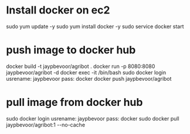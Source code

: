 # Install docker on ec2
sudo yum update -y
sudo yum install docker -y
sudo service docker start

# push image to docker hub
docker build -t jaypbevoor/agribot .
docker run -p 8080:8080 jaypbevoor/agribot -d
docker exec -it <containerId> /bin/bash
sudo docker login
usrename: jaypbevoor
pass: docker
docker push jaypbevoor/agribot

# pull image from docker hub
sudo docker login
usrename: jaypbevoor
pass: docker
sudo docker pull jaypbevoor/agribot:1 --no-cache